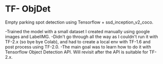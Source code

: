 # TF- ObjDet
Empty parking spot detection using Tensorflow + ssd_inception_v2_coco. 

-Trained the model with a small dataset I created manually using google images and LabelIMG. 
-Didn't go through all the way as I couldn't run it with TF-2.x (so bye bye Colab), and had to create a local env with TF-1.6 and post process using TF-2.0.
-The main goal was to learn how to do it with Tensorflow Object Detection API. Will revisit after the API is suitable for TF-2.x.
